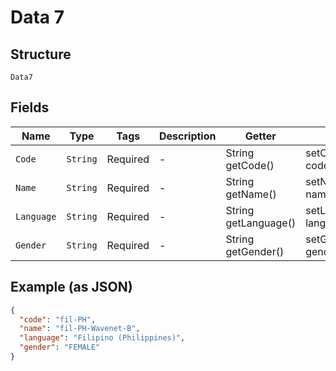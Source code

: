 
# Data 7

## Structure

`Data7`

## Fields

| Name | Type | Tags | Description | Getter | Setter |
|  --- | --- | --- | --- | --- | --- |
| `Code` | `String` | Required | - | String getCode() | setCode(String code) |
| `Name` | `String` | Required | - | String getName() | setName(String name) |
| `Language` | `String` | Required | - | String getLanguage() | setLanguage(String language) |
| `Gender` | `String` | Required | - | String getGender() | setGender(String gender) |

## Example (as JSON)

```json
{
  "code": "fil-PH",
  "name": "fil-PH-Wavenet-B",
  "language": "Filipino (Philippines)",
  "gender": "FEMALE"
}
```

